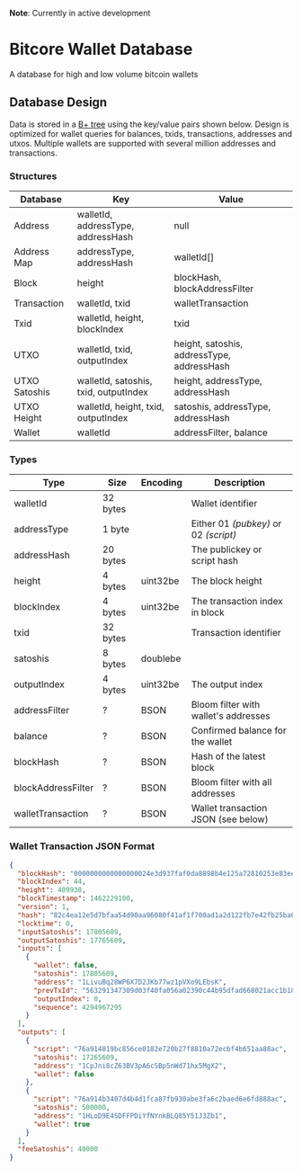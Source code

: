 **Note**: Currently in active development

# Bitcore Wallet Database

A database for high and low volume bitcoin wallets

## Database Design

Data is stored in a [B+ tree](https://en.wikipedia.org/wiki/B%2B_tree) using the key/value pairs shown below. Design is optimized for wallet queries for balances, txids, transactions, addresses and utxos. Multiple wallets are supported with several million addresses and transactions.

### Structures

Database    | Key | Value
----------- | ------------ | -------------
Address | walletId, addressType, addressHash  | null
Address Map | addressType, addressHash | walletId[]
Block | height | blockHash, blockAddressFilter
Transaction | walletId, txid | walletTransaction
Txid | walletId, height, blockIndex | txid
UTXO | walletId, txid, outputIndex | height, satoshis, addressType, addressHash
UTXO Satoshis | walletId, satoshis, txid, outputIndex | height, addressType, addressHash
UTXO Height | walletId, height, txid, outputIndex | satoshis, addressType, addressHash
Wallet | walletId | addressFilter, balance

### Types

Type    | Size | Encoding | Description
----------- | ------------ | ------------- | ----------
walletId    | 32 bytes  |  | Wallet identifier
addressType | 1 byte |  | Either 01 *(pubkey)* or 02 *(script)*
addressHash | 20 bytes | | The publickey or script hash
height | 4 bytes | uint32be | The block height
blockIndex | 4 bytes | uint32be | The transaction index in block
txid | 32 bytes |  | Transaction identifier
satoshis | 8 bytes | doublebe |
outputIndex | 4 bytes | uint32be | The output index
addressFilter | ? | BSON | Bloom filter with wallet's addresses
balance | ? | BSON | Confirmed balance for the wallet
blockHash | ? | BSON | Hash of the latest block
blockAddressFilter | ? | BSON | Bloom filter with all addresses
walletTransaction | ? | BSON | Wallet transaction JSON (see below)

### Wallet Transaction JSON Format

```json
{
  "blockHash": "0000000000000000024e3d937faf0da8898b4e125a72810253e83ee53e0188a8",
  "blockIndex": 44,
  "height": 409938,
  "blockTimestamp": 1462229100,
  "version": 1,
  "hash": "82c4ea12e5d7bfaa54d90aa96080f41af1f700ad1a2d122fb7e42fb25ba66e78",
  "locktime": 0,
  "inputSatoshis": 17805609,
  "outputSatoshis": 17765609,
  "inputs": [
    {
      "wallet": false,
      "satoshis": 17805609,
      "address": "1LivuBq28WP6X7D2JKb77wz1pVXo9LEbsK",
      "prevTxId": "563291347309d03f40fa056a02390c44b95dfad668021acc1b18dded8d355c33",
      "outputIndex": 0,
      "sequence": 4294967295
    }
  ],
  "outputs": [
    {
      "script": "76a914819bc856ce0182e720b27f8810a72ecbf4b651aa88ac",
      "satoshis": 17265609,
      "address": "1CpJni8cZ63BV3pA6cSBp5nWd71hx5MgX2",
      "wallet": false
    },
    {
      "script": "76a914b3407d4b4d1fca87fb930abe3fa6c2baed6e6fd888ac",
      "satoshis": 500000,
      "address": "1HLoD9E4SDFFPDiYfNYnkBLQ85Y51J3Zb1",
      "wallet": true
    }
  ],
  "feeSatoshis": 40000
}
```
